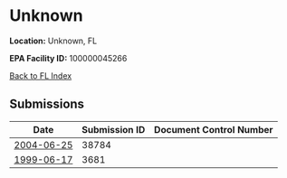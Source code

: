 # Unknown

**Location:** Unknown, FL

**EPA Facility ID:** 100000045266

[Back to FL Index](../../index.md)

## Submissions

| Date | Submission ID | Document Control Number |
|------|--------------|-------------------------|
| [2004-06-25](submissions/38784.md) | 38784 |  |
| [1999-06-17](submissions/3681.md) | 3681 |  |
